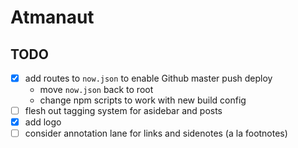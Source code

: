# Atmanaut

## TODO
-[x] add routes to `now.json` to enable Github master push deploy
  - move `now.json` back to root
  - change npm scripts to work with new build config
-[ ] flesh out tagging system for asidebar and posts
-[x] add logo
-[ ] consider annotation lane for links and sidenotes (a la footnotes)
